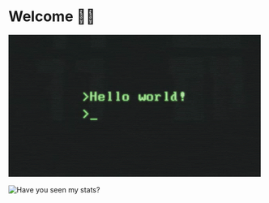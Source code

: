 <h1 algin="center"> Welcome 👋🤓 </h1>


<p algin="center">
<img src="src/assets/tenor.gif">
</p>



![Have you seen my stats?](https://github-readme-stats.vercel.app/api?username=EdoardoRocha&show_icons=true&theme=radical)







<!--
**EdoardoRocha/EdoardoRocha** is a ✨ _special_ ✨ repository because its `README.md` (this file) appears on your GitHub profile.

Here are some ideas to get you started:

- 🔭 I’m currently working on ...
- 🌱 I’m currently learning ...
- 👯 I’m looking to collaborate on ...
- 🤔 I’m looking for help with ...
- 💬 Ask me about ...
- 📫 How to reach me: ...
- 😄 Pronouns: ...
- ⚡ Fun fact: ...
-->
